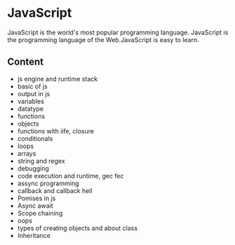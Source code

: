 

# JavaScript

JavaScript is the world's most popular programming language.
JavaScript is the programming language of the Web.JavaScript is easy to learn.


## Content

- js engine and runtime stack
- basic of js
- output in js
- variables
- datatype
- functions
- objects
- functions with iife, closure
- conditionals
- loops
- arrays
- string and regex
- debugging
- code execution and runtime, gec fec
- assync programming
- callback and callback hell
- Pomises in js
- Async await
- Scope chaining
- oops
- types of creating objects and about class
- Inheritance
